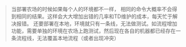 >当部署农场的时候如果每个人的环境都不一样， 相同的命令大概率不会得到相同的结果。这样会大大增加出错的几率和TD维护的成本，每天忙于解决报错。
>还要部署在本地，环境就只有一条线，无法做测试。如流程增加功能，需要单独的环境在农场上跑测试，然后现在各自的机器都已经存在一条流程线，无法覆盖本地流程（或者出现冲突）